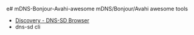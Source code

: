 e# mDNS-Bonjour-Avahi-awesome
mDNS/Bonjour/Avahi awesome tools


- [Discovery - DNS-SD Browser](https://apps.apple.com/us/app/discovery-dns-sd-browser/id1381004916?l=zh-Hans-CN&mt=12)
- dns-sd cli
